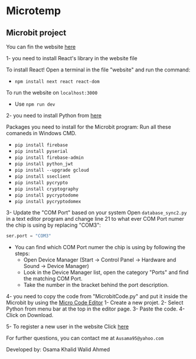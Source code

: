 # Microtemp
## Microbit project

You can fin the website [here](https://microtemp.vercel.app/)



1- you need to install React's library in the website file

To install React! 
Open a terminal in the file "website" and run the command:
- `npm install next react react-dom`

To run the website on `localhost:3000`
- Use `npm run dev`



2- you need to install Python from [here](https://www.python.org/downloads/)

Packages you need to install for the Microbit program:
Run all these comaneds in Windows CMD.

- `pip install firebase`
- `pip install pyserial`
- `pip install firebase-admin`
- `pip install python_jwt`
- `pip install --upgrade gcloud`
- `pip install sseclient`
- `pip install pycrypto`
- `pip install cryptography`
- `pip install pycryptodome`
- `pip install pycryptodomex`



3- Update the "COM Port" based on your system
Open `database_sync2.py` in a text editor program and change line 21 to what ever COM Port numer the chip is using by replacing "COM3":
```py
ser.port = "COM3"
```
- You can find which COM Port numer the chip is using by following the steps:
  - Open Device Manager (Start → Control Panel → Hardware and Sound → Device Manager)
  - Look in the Device Manager list, open the category "Ports" and find the matching COM Port.
  - Take the number in the bracket behind the port description.



4- you need to copy the code from "MicrobitCode.py" and put it inside the Microbit by using the [Micro Code Editor](https://microbit.org/code/)
 1- Create a new projet.
 2- Select Python from menu bar at the top in the editor page.
 3- Paste the code.
 4- Click on Download.

5- To register a new user in the website Click [here](https://microtemp.vercel.app/users/register)

For further questions, you can contact me at `Ausama95@yahoo.com`

Developed by: Osama Khalid Walid Ahmed